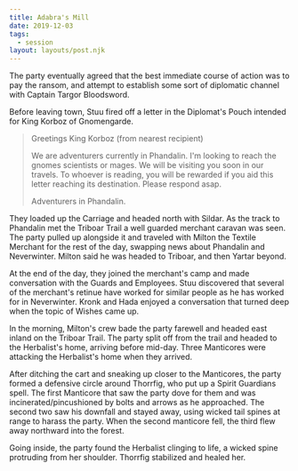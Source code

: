 ```yaml
---
title: Adabra's Mill
date: 2019-12-03
tags:
  - session
layout: layouts/post.njk
---
```


The party eventually agreed that the best immediate course of action was to pay the ransom, and attempt to establish some sort of diplomatic channel with Captain Targor Bloodsword.

Before leaving town, Stuu fired off a letter in the Diplomat's Pouch intended for King Korboz of Gnomengarde.

> Greetings King Korboz (from nearest recipient)
>
> We are adventurers currently in Phandalin. I'm looking to reach the gnomes scientists or mages. We will be visiting you soon in our travels. To whoever is reading, you will be rewarded if you aid this letter reaching its destination. Please respond asap.
> 
> Adventurers in Phandalin.

They loaded up the Carriage and headed north with Sildar. As the track to Phandalin met the Triboar Trail a well guarded merchant caravan was seen. The party pulled up alongside it and traveled with Milton the Textile Merchant for the rest of the day, swapping news about Phandalin and Neverwinter. Milton said he was headed to Triboar, and then Yartar beyond.

At the end of the day, they joined the merchant's camp and made conversation with the Guards and Employees. Stuu discovered that several of the merchant's retinue have worked for similar people as he has worked for in Neverwinter. Kronk and Hada enjoyed a conversation that turned deep when the topic of Wishes came up.

In the morning, Milton's crew bade the party farewell and headed east inland on the Triboar Trail. The party split off from the trail and headed to the Herbalist's home, arriving before mid-day. Three Manticores were attacking the Herbalist's home when they arrived. 

After ditching the cart and sneaking up closer to the Manticores, the party formed a defensive circle around Thorrfig, who put up a Spirit Guardians spell. The first Manticore that saw the party dove for them and was incinerated/pincushioned by bolts and arrows as he approached. The second two saw his downfall and stayed away, using wicked tail spines at range to harass the party. When the second manticore fell, the third flew away northward into the forest.

Going inside, the party found the Herbalist clinging to life, a wicked spine protruding from her shoulder. Thorrfig stabilized and healed her.
